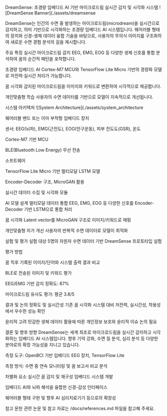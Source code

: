 DreamSense: 초경량 임베디드 AI 기반 마이크로드림 실시간 감지 및 시각화 시스템
![DreamSense Banner](./assets/dreamsense

DreamSense는 인간의 수면 중 발생하는 마이크로드림(microdream)을 실시간으로 감지하고, 의미 기반으로 시각화하는 초경량 임베디드 AI 시스템입니다.
웨어러블 형태의 장치와 신경-생체 데이터 융합 기술을 바탕으로, 사용자의 무의식 이미지를 구조화하여 새로운 수면 경험 분석의 길을 제시합니다.

주요 특징
실시간 마이크로드림 감지
EEG, EMG, EOG 등 다양한 생체 신호를 통합 분석하여 꿈의 순간적 패턴을 포착합니다.

초경량 임베디드 AI
Cortex-M7 MCU와 TensorFlow Lite Micro 기반의 경량화 모델로 저전력·실시간 처리가 가능합니다.

꿈 시각화
감지된 마이크로드림을 이미지와 키워드로 변환하여 시각적으로 제공합니다.

개인맞춤형 학습
사용자의 수면 데이터를 기반으로 모델이 지속적으로 개선됩니다.

시스템 아키텍처
![System Architecture](./assets/system_architecture

웨어러블 밴드 또는 이마 부착형 임베디드 장치

센서: EEG(뇌파), EMG(근전도), EOG(안구운동), 피부 전도도(GSR), 온도

Cortex-M7 기반 MCU

BLE(Bluetooth Low Energy) 무선 전송

소프트웨어

TensorFlow Lite Micro 기반 멀티모달 LSTM 모델

Encoder-Decoder 구조, MicroGAN 활용

실시간 데이터 수집 및 시각화 모듈

AI 모델 설계
멀티모달 데이터 통합
EEG, EMG, EOG 등 다양한 신호를 Encoder-Decoder 기반 LSTM으로 통합 처리

꿈 시각화
Latent vector를 MicroGAN 구조로 이미지/키워드로 매핑

개인맞춤형 자가 개선
사용자의 반복적 수면 데이터로 모델이 최적화

실험 및 평가
실험 대상
5명의 자원자 수면 데이터 기반 DreamSense 프로토타입 실험

평가 방법

꿈 직후 기록된 이미지/단어와 시스템 출력 결과 비교

BLE로 전송된 이미지 및 키워드 평가

EEG/EMG 기반 감지 정확도: 87%

마이크로드림 유사도 평가: 평균 3.8/5

결과 및 논의
정확도 및 실시간성
기존 꿈 시각화 시스템 대비 저전력, 실시간성, 착용성에서 우수한 성능 확인

윤리적 고려
민감한 생체 데이터 활용에 따른 개인정보 보호와 윤리적 이슈 논의 필요

결론 및 향후 방향
DreamSense는 세계 최초로 마이크로드림을 실시간 감지하고 시각화하는 임베디드 AI 시스템입니다.
향후 기억 강화, 수면 질 분석, 심리 분석 등 다양한 분야로의 확장 가능성을 지니고 있습니다.

측정 도구: OpenBCI 기반 임베디드 EEG 장치, TensorFlow Lite

측정 방식: 수면 중 연속 모니터링 및 꿈 보고서 비교 분석

차별화 요소
실시간 꿈 감지 및 재구성 임베디드 시스템 개발

임베디드 AI와 뇌파 해석을 융합한 신경-감성 인터페이스

웨어러블 형태 구현 및 향후 AI 심리치료기기 등으로의 확장성

참고 문헌
관련 논문 및 참고 자료는 /docs/references.md 파일을 참고해 주세요.

